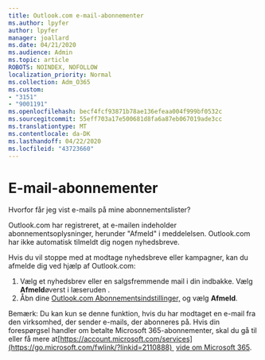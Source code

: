 ```yaml
---
title: Outlook.com e-mail-abonnementer
ms.author: lpyfer
author: lpyfer
manager: joallard
ms.date: 04/21/2020
ms.audience: Admin
ms.topic: article
ROBOTS: NOINDEX, NOFOLLOW
localization_priority: Normal
ms.collection: Adm_O365
ms.custom:
- "3151"
- "9001191"
ms.openlocfilehash: becf4fcf93871b78ae136efeaa004f999bf0532c
ms.sourcegitcommit: 55eff703a17e500681d8fa6a87eb067019ade3cc
ms.translationtype: MT
ms.contentlocale: da-DK
ms.lasthandoff: 04/22/2020
ms.locfileid: "43723660"
---
```

# <a name="email-subscriptions"></a>E-mail-abonnementer

Hvorfor får jeg vist e-mails på mine abonnementslister?

Outlook.com har registreret, at e-mailen indeholder abonnementsoplysninger, herunder "Afmeld" i meddelelsen. Outlook.com har ikke automatisk tilmeldt dig nogen nyhedsbreve.

Hvis du vil stoppe med at modtage nyhedsbreve eller kampagner, kan du afmelde dig ved hjælp af Outlook.com:
1. Vælg et nyhedsbrev eller en salgsfremmende mail i din indbakke. Vælg **Afmeld**øverst i læseruden .
2. Åbn dine [Outlook.com Abonnementsindstillinger,](https://go.microsoft.com/fwlink/?linkid=2110887) og vælg **Afmeld**.

Bemærk: Du kan kun se denne funktion, hvis du har modtaget en e-mail fra den virksomhed, der sender e-mails, der abonneres på.
Hvis din forespørgsel handler om betalte Microsoft 365-abonnementer, skal du gå til eller få mere at[https://account.microsoft.com/services](https://go.microsoft.com/fwlink/?linkid=2110888)  [vide om Microsoft 365](https://products.office.com/compare-all-microsoft-office-products?tab=1&WT.mc_id=PROD_OL-Web_Support_O365NewValue_Upgrade).
  